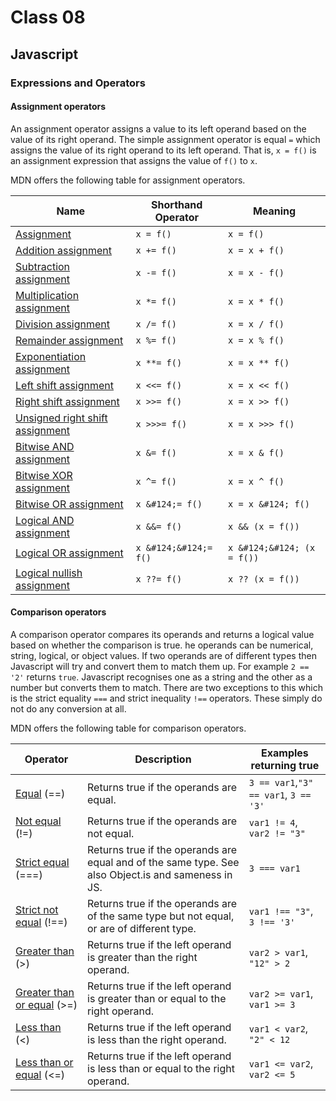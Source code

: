 # Class 08

## Javascript

### Expressions and Operators

#### Assignment operators

An assignment operator assigns a value to its left operand based on the value of its right operand. The simple assignment operator is equal `=` which assigns the value of its right operand to its left operand. That is, `x = f()` is an assignment expression that assigns the value of `f()` to `x`.

MDN offers the following table for assignment operators.

|Name|Shorthand Operator|Meaning|
|-|--|-|
|[Assignment](https://developer.mozilla.org/en-US/docs/Web/JavaScript/Reference/Operators/Assignment)|`x = f()`|`x = f()`|
|[Addition assignment](https://developer.mozilla.org/en-US/docs/Web/JavaScript/Reference/Operators/Addition_assignment)|`x += f()`|`x = x + f()`|
|[Subtraction assignment](https://developer.mozilla.org/en-US/docs/Web/JavaScript/Reference/Operators/Subtraction_assignment)|`x -= f()`|`x = x - f()`|
|[Multiplication assignment](https://developer.mozilla.org/en-US/docs/Web/JavaScript/Reference/Operators/Multiplication_assignment)|`x *= f()`|`x = x * f()`|
|[Division assignment](https://developer.mozilla.org/en-US/docs/Web/JavaScript/Reference/Operators/Division_assignment)|`x /= f()`|`x = x / f()`|
|[Remainder assignment](https://developer.mozilla.org/en-US/docs/Web/JavaScript/Reference/Operators/Remainder_assignment)|`x %= f()`|`x = x % f()`|
|[Exponentiation assignment](https://developer.mozilla.org/en-US/docs/Web/JavaScript/Reference/Operators/Exponentiation_assignment)|`x **= f()`|`x = x ** f()`|
|[Left shift assignment](https://developer.mozilla.org/en-US/docs/Web/JavaScript/Reference/Operators/Left_shift_assignment)|`x <<= f()`|`x = x << f()`|
|[Right shift assignment](https://developer.mozilla.org/en-US/docs/Web/JavaScript/Reference/Operators/Right_shift_assignment)|`x >>= f()`|`x = x >> f()`|
|[Unsigned right shift assignment](https://developer.mozilla.org/en-US/docs/Web/JavaScript/Reference/Operators/Unsigned_right_shift_assignment)|`x >>>= f()`|`x = x >>> f()`|
|[Bitwise AND assignment](https://developer.mozilla.org/en-US/docs/Web/JavaScript/Reference/Operators/Bitwise_AND_assignment)|`x &= f()`|`x = x & f()`|
|[Bitwise XOR assignment](https://developer.mozilla.org/en-US/docs/Web/JavaScript/Reference/Operators/Bitwise_XOR_assignment)|`x ^= f()`|`x = x ^ f()`|
|[Bitwise OR assignment](https://developer.mozilla.org/en-US/docs/Web/JavaScript/Reference/Operators/Bitwise_OR_assignment)|`x &#124;= f()`|`x = x &#124; f()`|
|[Logical AND assignment](https://developer.mozilla.org/en-US/docs/Web/JavaScript/Reference/Operators/Logical_AND_assignment)|`x &&= f()`|`x && (x = f())`|
|[Logical OR assignment](https://developer.mozilla.org/en-US/docs/Web/JavaScript/Reference/Operators/Logical_OR_assignment)|`x &#124;&#124;= f()`|`x &#124;&#124; (x = f())`|
|[Logical nullish assignment](https://developer.mozilla.org/en-US/docs/Web/JavaScript/Reference/Operators/Logical_nullish_assignment)|`x ??= f()`|`x ?? (x = f())`|

#### Comparison operators

A comparison operator compares its operands and returns a logical value based on whether the comparison is true. he operands can be numerical, string, logical, or object values. If two operands are of different types then Javascript will try and convert them to match them up. For example `2 == '2'` returns `true`. Javascript recognises one as a string and the other as a number but converts them to match. There are two exceptions to this which is the strict equality `===` and strict inequality `!==` operators. These simply do not do any conversion at all.

MDN offers the following table for comparison operators.

|Operator|Description|Examples returning true|
|--------|-----------|-----------------------|
|[Equal](https://developer.mozilla.org/en-US/docs/Web/JavaScript/Reference/Operators/Equality) (==)|Returns true if the operands are equal.|`3 == var1`,`"3" == var1`, `3 == '3'`|
|[Not equal](https://developer.mozilla.org/en-US/docs/Web/JavaScript/Reference/Operators/Inequality) (!=)|Returns true if the operands are not equal.|`var1 != 4`, `var2 != "3"`|
|[Strict equal](https://developer.mozilla.org/en-US/docs/Web/JavaScript/Reference/Operators/Strict_equality) (===)|Returns true if the operands are equal and of the same type. See also Object.is and sameness in JS.|`3 === var1`|
|[Strict not equal](https://developer.mozilla.org/en-US/docs/Web/JavaScript/Reference/Operators/Strict_inequality) (!==)|Returns true if the operands are of the same type but not equal, or are of different type.|`var1 !== "3"`, `3 !== '3'`|
|[Greater than](https://developer.mozilla.org/en-US/docs/Web/JavaScript/Reference/Operators/Greater_than) (>)|Returns true if the left operand is greater than the right operand.|`var2 > var1`, `"12" > 2`|
|[Greater than or equal](https://developer.mozilla.org/en-US/docs/Web/JavaScript/Reference/Operators/Greater_than_or_equal) (>=)|Returns true if the left operand is greater than or equal to the right operand.|`var2 >= var1`, `var1 >= 3`|
|[Less than](https://developer.mozilla.org/en-US/docs/Web/JavaScript/Reference/Operators/Less_than) (<)|Returns true if the left operand is less than the right operand.|`var1 < var2`, `"2" < 12`|
|[Less than or equal](https://developer.mozilla.org/en-US/docs/Web/JavaScript/Reference/Operators/Less_than_or_equal) (<=)|Returns true if the left operand is less than or equal to the right operand.|`var1 <= var2`, `var2 <= 5`|
